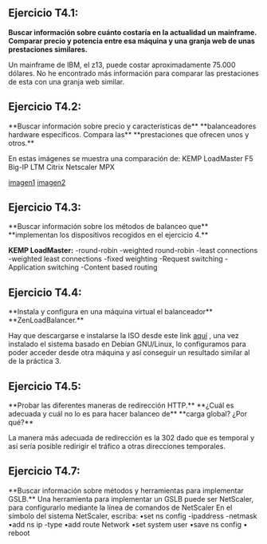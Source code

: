 <h2><b>Ejercicio T4.1:</b></h2>
<b>Buscar información sobre cuánto costaría en la actualidad
un mainframe. Comparar precio y potencia entre esa
máquina y una granja web de unas prestaciones similares.</b>

Un mainframe de IBM, el z13, puede costar aproximadamente 75.000 dólares.
No he encontrado más información para comparar las prestaciones de esta
con una granja web similar.

<h2><b>Ejercicio T4.2:</b></h2>
**Buscar información sobre precio y características de**
**balanceadores hardware específicos. Compara las**
**prestaciones que ofrecen unos y otros.**

En estas imágenes se muestra una comparación de: 
    KEMP LoadMaster
    F5 Big-IP LTM
    Citrix Netscaler MPX

[imagen1](https://github.com/Belindagh/SWAP/blob/master/imagenes_ejers/ejercicio2.png?raw=true)
[imagen2](https://github.com/Belindagh/SWAP/blob/master/imagenes_ejers/ejercicio2_.png?raw=true)


<h2><b>Ejercicio T4.3:</b></h2>
**Buscar información sobre los métodos de balanceo que**
**implementan los dispositivos recogidos en el ejercicio 4.**

**KEMP LoadMaster:**
    -round-robin
    -weighted round-robin
    -least connections
    -weighted least connections
    -fixed weighting
    -Request switching
    -Application switching
    -Content based routing


<h2><b>Ejercicio T4.4:</b></h2>
**Instala y configura en una máquina virtual el balanceador**
**ZenLoadBalancer.**

Hay que descargarse e instalarse la ISO desde este link [aquí](https://sourceforge.net/projects/zenloadbalancer/files/latest/download) ,
una vez instalado el sistema basado en Debian GNU/Linux, lo configuramos
para poder acceder desde otra máquina y así conseguir un resultado similar
al de la práctica 3.

<h2><b>Ejercicio T4.5:</b></h2>
**Probar las diferentes maneras de redirección HTTP.**
**¿Cuál es adecuada y cuál no lo es para hacer balanceo de**
**carga global? ¿Por qué?**

La manera más adecuada de redirección es la 302 dado que es temporal
y así sería posible redirigir el tráfico a otras direcciones
temporales.

<h2><b>Ejercicio T4.7:</b></h2>
**Buscar información sobre métodos y herramientas para implementar GSLB.**
Una herramienta para implementar un GSLB puede ser NetScaler, para configurarlo
mediante la línea de comandos de NetScaler
En el símbolo del sistema NetScaler, escriba:
    •set ns config -ipaddress<IPAddress> -netmask<subnetMask> 
    •add ns ip<IPAddress> <subnetMask> -type<type>   
    •add route Network<subnetMask> <gateway> 
    •set system user<userName> <password>   
    •save ns config           
    • reboot
